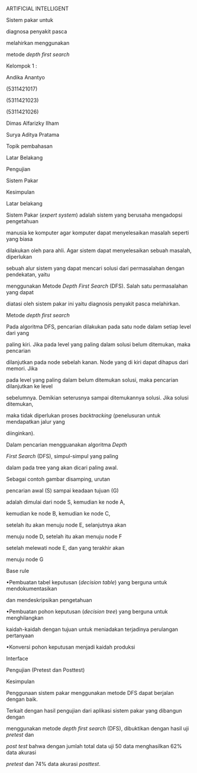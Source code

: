 ﻿<a name="br1"></a> 

ARTIFICIAL INTELLIGENT

Sistem pakar untuk

diagnosa penyakit pasca

melahirkan menggunakan

metode *depth first search*

Kelompok 1 :

Andika Anantyo

(5311421017)

(5311421023)

(5311421026)

Dimas Alfarizky Ilham

Surya Aditya Pratama



<a name="br2"></a> 

Topik pembahasan

Latar Belakang

Pengujian

Sistem Pakar

Kesimpulan



<a name="br3"></a> 

Latar belakang

Sistem Pakar (*expert system*) adalah sistem yang berusaha mengadopsi pengetahuan

manusia ke komputer agar komputer dapat menyelesaikan masalah seperti yang biasa

dilakukan oleh para ahli. Agar sistem dapat menyelesaikan sebuah masalah, diperlukan

sebuah alur sistem yang dapat mencari solusi dari permasalahan dengan pendekatan, yaitu

menggunakan Metode *Depth First Search* (DFS). Salah satu permasalahan yang dapat

diatasi oleh sistem pakar ini yaitu diagnosis penyakit pasca melahirkan.



<a name="br4"></a> 

Metode *depth first search*

Pada algoritma DFS, pencarian dilakukan pada satu node dalam setiap level dari yang

paling kiri. Jika pada level yang paling dalam solusi belum ditemukan, maka pencarian

dilanjutkan pada node sebelah kanan. Node yang di kiri dapat dihapus dari memori. Jika

pada level yang paling dalam belum ditemukan solusi, maka pencarian dilanjutkan ke level

sebelumnya. Demikian seterusnya sampai ditemukannya solusi. Jika solusi ditemukan,

maka tidak diperlukan proses *backtracking* (penelusuran untuk mendapatkan jalur yang

diinginkan).



<a name="br5"></a> 

Dalam pencarian mengguanakan algoritma *Depth*

*First Search* (DFS), simpul-simpul yang paling

dalam pada tree yang akan dicari paling awal.

Sebagai contoh gambar disamping, urutan

pencarian awal (S) sampai keadaan tujuan (G)

adalah dimulai dari node S, kemudian ke node A,

kemudian ke node B, kemudian ke node C,

setelah itu akan menuju node E, selanjutnya akan

menuju node D, setelah itu akan menuju node F

setelah melewati node E, dan yang terakhir akan

menuju node G



<a name="br6"></a> 

Base rule

•Pembuatan tabel keputusan (*decision table*) yang berguna untuk mendokumentasikan

dan mendeskripsikan pengetahuan

•Pembuatan pohon keputusan (*decision tree*) yang berguna untuk menghilangkan

kaidah-kaidah dengan tujuan untuk meniadakan terjadinya perulangan pertanyaan

•Konversi pohon keputusan menjadi kaidah produksi



<a name="br7"></a> 



<a name="br8"></a> 



<a name="br9"></a> 



<a name="br10"></a> 



<a name="br11"></a> 

Interface



<a name="br12"></a> 

Pengujian (Pretest dan Posttest)



<a name="br13"></a> 



<a name="br14"></a> 



<a name="br15"></a> 

Kesimpulan

Penggunaan sistem pakar menggunakan metode DFS dapat berjalan dengan baik.

Terkait dengan hasil pengujian dari aplikasi sistem pakar yang dibangun dengan

menggunakan metode *depth first search* (DFS), dibuktikan dengan hasil uji *pretest* dan

*post test* bahwa dengan jumlah total data uji 50 data menghasilkan 62% data akurasi

*pretest* dan 74% data akurasi *posttest*.


